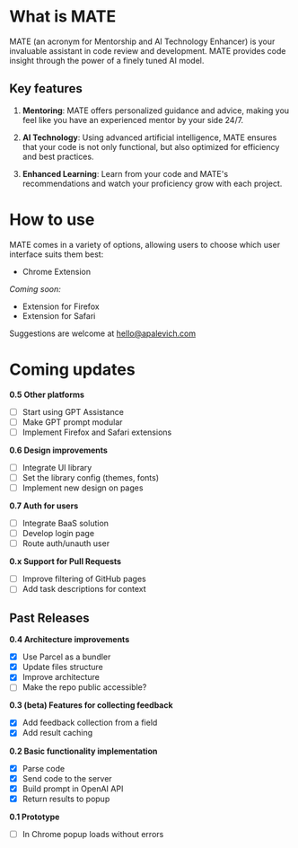 # What is MATE

MATE (an acronym for Mentorship and AI Technology Enhancer) is your invaluable assistant in code review and development. MATE provides code insight through the power of a finely tuned AI model.

## Key features

1. **Mentoring**: MATE offers personalized guidance and advice, making you feel like you have an experienced mentor by your side 24/7.

2. **AI Technology**: Using advanced artificial intelligence, MATE ensures that your code is not only functional, but also optimized for efficiency and best practices.

3. **Enhanced Learning**: Learn from your code and MATE's recommendations and watch your proficiency grow with each project.

# How to use

MATE comes in a variety of options, allowing users to choose which user interface suits them best:

- Chrome Extension

_Coming soon:_
- Extension for Firefox
- Extension for Safari

Suggestions are welcome at [hello@apalevich.com](mailto:hello@apalevich.com)

# Coming updates

**0.5 Other platforms**
- [ ] Start using GPT Assistance
- [ ] Make GPT prompt modular
- [ ] Implement Firefox and Safari extensions

**0.6 Design improvements**
- [ ] Integrate UI library
- [ ] Set the library config (themes, fonts)
- [ ] Implement new design on pages

**0.7 Auth for users**
- [ ] Integrate BaaS solution
- [ ] Develop login page
- [ ] Route auth/unauth user

**0.x Support for Pull Requests**
- [ ] Improve filtering of GitHub pages
- [ ] Add task descriptions for context

## Past Releases

**0.4 Architecture improvements**
- [x] Use Parcel as a bundler
- [x] Update files structure
- [x] Improve architecture
- [ ] Make the repo public accessible?

**0.3 (beta) Features for collecting feedback**

- [x] Add feedback collection from a field
- [x] Add result caching

**0.2 Basic functionality implementation**

- [x] Parse code
- [x] Send code to the server
- [x] Build prompt in OpenAI API
- [x] Return results to popup

**0.1 Prototype**
- [ ] In Chrome popup loads without errors
